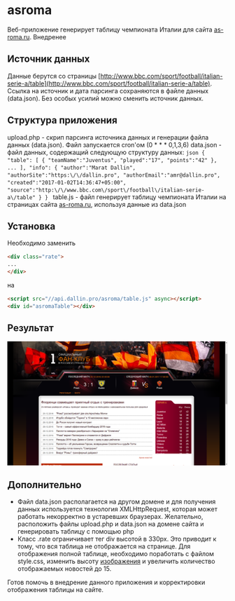 # asroma

Веб-приложение генерирует таблицу чемпионата Италии для сайта [as-roma.ru](http://as-roma.ru). Внедренее 

## Источник данных

Данные берутся со страницы [http://www.bbc.com/sport/football/italian-serie-a/table](http://www.bbc.com/sport/football/italian-serie-a/table).
Ссылка на источник и дата парсинга сохраняются в файле данных (data.json).
Без особых усилий можно сменить источник данных.

## Структура приложения

upload.php - скрип парсинга источника данных и генерации файла данных (data.json). Файл запускается cron'ом (0 * * * 0,1,3,6)
data.json - файл данных, содержащий следующую структуру данных:
    ```json
    {
        "table":
            [
                {
                    "teamName":"Juventus",
                    "played":"17",
                    "points":"42"
                },
                ...
            ],
        "info":
            {
                "author":"Marat Dallin",
                "authorSite":"https:\/\/dallin.pro",
                "authorEmail":"amr@dallin.pro",
                "created":"2017-01-02T14:36:47+05:00",
                "source":"http:\/\/www.bbc.com\/sport\/football\/italian-serie-a\/table"
            }
    }
    ```
table.js - файл генерирует таблицу чемпионата Италии на страницах сайта [as-roma.ru](http://as-roma.ru), используя данные из data.json

## Установка

Необходимо заменить

```html
<div class="rate">
...
</div>
```

на

```html
<script src="//api.dallin.pro/asroma/table.js" async></script>
<div id="asromaTable"></div>
```

## Результат

![result screenshot](/examples/result.png)

## Дополнительно

- Файл data.json располагается на другом домене и для получения данных используется технология XMLHttpRequest, которая может работать некорректно в устаревших браузерах. Желательно, расположить файлы upload.php и data.json на домене сайта и генерировать таблицу с помощью php
- Класс .rate ограничивает тег div высотой в 330px. Это приводит к тому, что вся таблица не отображается на странице. Для отображения полной таблице, необходимо поработать с файлом style.css, изменить высоту [изображения](http://www.as-roma.ru/images_new/rate.png) и увеличить количество отображаемых новостей до 15.

Готов помочь в внедрение данного приложения и корректировки отображения таблицы на сайте.

